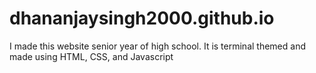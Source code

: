 # dhananjaysingh2000.github.io
I made this website senior year of high school. It is terminal themed and made using HTML, CSS, and Javascript
